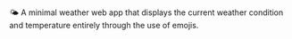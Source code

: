 🌤
A minimal weather web app that displays the current weather condition and temperature entirely through the use of emojis.
